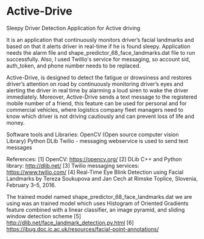 # Active-Drive
Sleepy Driver Detection Application for Active driving

It is an application that continuously monitors driver’s facial landmarks and based on that it alerts driver in real-time if he is found 
sleepy. Application needs the alarm file and shape_predictor_68_face_landmarks.dat file to run successfully. Also, I used Twillio's service for messaging, so account sid, auth_token, and phone number needs to be replaced. 

Active-Drive, is designed to detect the fatigue or drowsiness and restores driver’s attention on road by continuously monitoring driver’s
eyes and alerting the driver in real time by alarming a loud siren to wake the driver immediately. Moreover, Active-Drive sends a text 
message to the registered mobile number of a friend, this feature can be used for personal and for commercial vehicles, 
where logistics company fleet managers need to know which driver is not driving cautiously and can prevent loss of life and money.

Software tools and Libraries: 
OpenCV (Open source computer vision Library)
Python
DLib 
Twilio - messaging webservice is used to send text messages

References:
[1] OpenCV: https://opencv.org/
[2] DLib C++ and Python library: http://dlib.net/
[3] Twilio messaging services: https://www.twilio.com/
[4] Real-Time Eye Blink Detection using Facial Landmarks by Tereza Soukupova and Jan Cech at Rimske Toplice, Slovenia, February 3–5, 2016. 

The trained model named shape_predictor_68_face_landmarks.dat we are using was an trained model which uses Histogram of Oriented Gradients feature combined with a linear classifier, an image pyramid, and sliding window detection scheme
[5] http://dlib.net/face_landmark_detection.py.html
[6] https://ibug.doc.ic.ac.uk/resources/facial-point-annotations/

